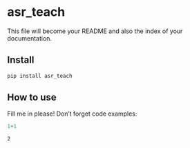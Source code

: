 asr_teach
================

<!-- WARNING: THIS FILE WAS AUTOGENERATED! DO NOT EDIT! -->

This file will become your README and also the index of your
documentation.

## Install

``` sh
pip install asr_teach
```

## How to use

Fill me in please! Don’t forget code examples:

``` python
1+1
```

    2
